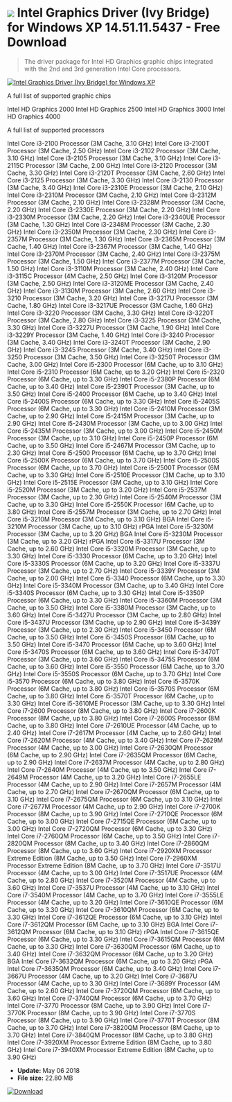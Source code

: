 # ![](https://cdn.softexe.net/static/icon/win.gif) Intel Graphics Driver (Ivy Bridge) for Windows XP 14.51.11.5437 - Free Download

> The driver package for Intel HD Graphics graphic chips integrated with the 2nd and 3rd generation Intel Core processors.

[![Intel Graphics Driver (Ivy Bridge) for Windows XP](https:https://tse3.mm.bing.net/th?id=OIP.FJp2Cesg7dANv4YfxDrQkgHaEz&pid=Api)](https://softexe.net/win/system/drivers/intel-graphics-driver-ivy-bridge-for-windows-xp:pRcRb.html)

A full list of supported graphic chips
 
 Intel HD Graphics 2000
     Intel HD Graphics 2500
     Intel HD Graphics 3000
     Intel HD Graphics 4000
 
 A full list of supported processors
 
 Intel Core i3-2100 Processor (3M Cache, 3.10 GHz)
     Intel Core i3-2100T Processor (3M Cache, 2.50 GHz)
     Intel Core i3-2102 Processor (3M Cache, 3.10 GHz)
     Intel Core i3-2105 Processor (3M Cache, 3.10 GHz)
     Intel Core i3-2115C Processor (3M Cache, 2.00 GHz)
     Intel Core i3-2120 Processor (3M Cache, 3.30 GHz)
     Intel Core i3-2120T Processor (3M Cache, 2.60 GHz)
     Intel Core i3-2125 Processor (3M Cache, 3.30 GHz)
     Intel Core i3-2130 Processor (3M Cache, 3.40 GHz)
     Intel Core i3-2310E Processor (3M Cache, 2.10 GHz)
     Intel Core i3-2310M Processor (3M Cache, 2.10 GHz)
     Intel Core i3-2312M Processor (3M Cache, 2.10 GHz)
     Intel Core i3-2328M Processor (3M Cache, 2.20 GHz)
     Intel Core i3-2330E Processor (3M Cache, 2.20 GHz)
     Intel Core i3-2330M Processor (3M Cache, 2.20 GHz)
     Intel Core i3-2340UE Processor (3M Cache, 1.30 GHz)
     Intel Core i3-2348M Processor (3M Cache, 2.30 GHz)
     Intel Core i3-2350M Processor (3M Cache, 2.30 GHz)
     Intel Core i3-2357M Processor (3M Cache, 1.30 GHz)
     Intel Core i3-2365M Processor (3M Cache, 1.40 GHz)
     Intel Core i3-2367M Processor (3M Cache, 1.40 GHz)
     Intel Core i3-2370M Processor (3M Cache, 2.40 GHz)
     Intel Core i3-2375M Processor (3M Cache, 1.50 GHz)
     Intel Core i3-2377M Processor (3M Cache, 1.50 GHz)
     Intel Core i3-3110M Processor (3M Cache, 2.40 GHz)
     Intel Core i3-3115C Processor (4M Cache, 2.50 GHz)
     Intel Core i3-3120M Processor (3M Cache, 2.50 GHz)
     Intel Core i3-3120ME Processor (3M Cache, 2.40 GHz)
     Intel Core i3-3130M Processor (3M Cache, 2.60 GHz)
     Intel Core i3-3210 Processor (3M Cache, 3.20 GHz)
     Intel Core i3-3217U Processor (3M Cache, 1.80 GHz)
     Intel Core i3-3217UE Processor (3M Cache, 1.60 GHz)
     Intel Core i3-3220 Processor (3M Cache, 3.30 GHz)
     Intel Core i3-3220T Processor (3M Cache, 2.80 GHz)
     Intel Core i3-3225 Processor (3M Cache, 3.30 GHz)
     Intel Core i3-3227U Processor (3M Cache, 1.90 GHz)
     Intel Core i3-3229Y Processor (3M Cache, 1.40 GHz)
     Intel Core i3-3240 Processor (3M Cache, 3.40 GHz)
     Intel Core i3-3240T Processor (3M Cache, 2.90 GHz)
     Intel Core i3-3245 Processor (3M Cache, 3.40 GHz)
     Intel Core i3-3250 Processor (3M Cache, 3.50 GHz)
     Intel Core i3-3250T Processor (3M Cache, 3.00 GHz)
     Intel Core i5-2300 Processor (6M Cache, up to 3.10 GHz)
     Intel Core i5-2310 Processor (6M Cache, up to 3.20 GHz)
     Intel Core i5-2320 Processor (6M Cache, up to 3.30 GHz)
     Intel Core i5-2380P Processor (6M Cache, up to 3.40 GHz)
     Intel Core i5-2390T Processor (3M Cache, up to 3.50 GHz)
     Intel Core i5-2400 Processor (6M Cache, up to 3.40 GHz)
     Intel Core i5-2400S Processor (6M Cache, up to 3.30 GHz)
     Intel Core i5-2405S Processor (6M Cache, up to 3.30 GHz)
     Intel Core i5-2410M Processor (3M Cache, up to 2.90 GHz)
     Intel Core i5-2415M Processor (3M Cache, up to 2.90 GHz)
     Intel Core i5-2430M Processor (3M Cache, up to 3.00 GHz)
     Intel Core i5-2435M Processor (3M Cache, up to 3.00 GHz)
     Intel Core i5-2450M Processor (3M Cache, up to 3.10 GHz)
     Intel Core i5-2450P Processor (6M Cache, up to 3.50 GHz)
     Intel Core i5-2467M Processor (3M Cache, up to 2.30 GHz)
     Intel Core i5-2500 Processor (6M Cache, up to 3.70 GHz)
     Intel Core i5-2500K Processor (6M Cache, up to 3.70 GHz)
     Intel Core i5-2500S Processor (6M Cache, up to 3.70 GHz)
     Intel Core i5-2500T Processor (6M Cache, up to 3.30 GHz)
     Intel Core i5-2510E Processor (3M Cache, up to 3.10 GHz)
     Intel Core i5-2515E Processor (3M Cache, up to 3.10 GHz)
     Intel Core i5-2520M Processor (3M Cache, up to 3.20 GHz)
     Intel Core i5-2537M Processor (3M Cache, up to 2.30 GHz)
     Intel Core i5-2540M Processor (3M Cache, up to 3.30 GHz)
     Intel Core i5-2550K Processor (6M Cache, up to 3.80 GHz)
     Intel Core i5-2557M Processor (3M Cache, up to 2.70 GHz)
     Intel Core i5-3210M Processor (3M Cache, up to 3.10 GHz) BGA
     Intel Core i5-3210M Processor (3M Cache, up to 3.10 GHz) rPGA
     Intel Core i5-3230M Processor (3M Cache, up to 3.20 GHz) BGA
     Intel Core i5-3230M Processor (3M Cache, up to 3.20 GHz) rPGA
     Intel Core i5-3317U Processor (3M Cache, up to 2.60 GHz)
     Intel Core i5-3320M Processor (3M Cache, up to 3.30 GHz)
     Intel Core i5-3330 Processor (6M Cache, up to 3.20 GHz)
     Intel Core i5-3330S Processor (6M Cache, up to 3.20 GHz)
     Intel Core i5-3337U Processor (3M Cache, up to 2.70 GHz)
     Intel Core i5-3339Y Processor (3M Cache, up to 2.00 GHz)
     Intel Core i5-3340 Processor (6M Cache, up to 3.30 GHz)
     Intel Core i5-3340M Processor (3M Cache, up to 3.40 GHz)
     Intel Core i5-3340S Processor (6M Cache, up to 3.30 GHz)
     Intel Core i5-3350P Processor (6M Cache, up to 3.30 GHz)
     Intel Core i5-3360M Processor (3M Cache, up to 3.50 GHz)
     Intel Core i5-3380M Processor (3M Cache, up to 3.60 GHz)
     Intel Core i5-3427U Processor (3M Cache, up to 2.80 GHz)
     Intel Core i5-3437U Processor (3M Cache, up to 2.90 GHz)
     Intel Core i5-3439Y Processor (3M Cache, up to 2.30 GHz)
     Intel Core i5-3450 Processor (6M Cache, up to 3.50 GHz)
     Intel Core i5-3450S Processor (6M Cache, up to 3.50 GHz)
     Intel Core i5-3470 Processor (6M Cache, up to 3.60 GHz)
     Intel Core i5-3470S Processor (6M Cache, up to 3.60 GHz)
     Intel Core i5-3470T Processor (3M Cache, up to 3.60 GHz)
     Intel Core i5-3475S Processor (6M Cache, up to 3.60 GHz)
     Intel Core i5-3550 Processor (6M Cache, up to 3.70 GHz)
     Intel Core i5-3550S Processor (6M Cache, up to 3.70 GHz)
     Intel Core i5-3570 Processor (6M Cache, up to 3.80 GHz)
     Intel Core i5-3570K Processor (6M Cache, up to 3.80 GHz)
     Intel Core i5-3570S Processor (6M Cache, up to 3.80 GHz)
     Intel Core i5-3570T Processor (6M Cache, up to 3.30 GHz)
     Intel Core i5-3610ME Processor (3M Cache, up to 3.30 GHz)
     Intel Core i7-2600 Processor (8M Cache, up to 3.80 GHz)
     Intel Core i7-2600K Processor (8M Cache, up to 3.80 GHz)
     Intel Core i7-2600S Processor (8M Cache, up to 3.80 GHz)
     Intel Core i7-2610UE Processor (4M Cache, up to 2.40 GHz)
     Intel Core i7-2617M Processor (4M Cache, up to 2.60 GHz)
     Intel Core i7-2620M Processor (4M Cache, up to 3.40 GHz)
     Intel Core i7-2629M Processor (4M Cache, up to 3.00 GHz)
     Intel Core i7-2630QM Processor (6M Cache, up to 2.90 GHz)
     Intel Core i7-2635QM Processor (6M Cache, up to 2.90 GHz)
     Intel Core i7-2637M Processor (4M Cache, up to 2.80 GHz)
     Intel Core i7-2640M Processor (4M Cache, up to 3.50 GHz)
     Intel Core i7-2649M Processor (4M Cache, up to 3.20 GHz)
     Intel Core i7-2655LE Processor (4M Cache, up to 2.90 GHz)
     Intel Core i7-2657M Processor (4M Cache, up to 2.70 GHz)
     Intel Core i7-2670QM Processor (6M Cache, up to 3.10 GHz)
     Intel Core i7-2675QM Processor (6M Cache, up to 3.10 GHz)
     Intel Core i7-2677M Processor (4M Cache, up to 2.90 GHz)
     Intel Core i7-2700K Processor (8M Cache, up to 3.90 GHz)
     Intel Core i7-2710QE Processor (6M Cache, up to 3.00 GHz)
     Intel Core i7-2715QE Processor (6M Cache, up to 3.00 GHz)
     Intel Core i7-2720QM Processor (6M Cache, up to 3.30 GHz)
     Intel Core i7-2760QM Processor (6M Cache, up to 3.50 GHz)
     Intel Core i7-2820QM Processor (8M Cache, up to 3.40 GHz)
     Intel Core i7-2860QM Processor (8M Cache, up to 3.60 GHz)
     Intel Core i7-2920XM Processor Extreme Edition (8M Cache, up to 3.50 GHz)
     Intel Core i7-2960XM Processor Extreme Edition (8M Cache, up to 3.70 GHz)
     Intel Core i7-3517U Processor (4M Cache, up to 3.00 GHz)
     Intel Core i7-3517UE Processor (4M Cache, up to 2.80 GHz)
     Intel Core i7-3520M Processor (4M Cache, up to 3.60 GHz)
     Intel Core i7-3537U Processor (4M Cache, up to 3.10 GHz)
     Intel Core i7-3540M Processor (4M Cache, up to 3.70 GHz)
     Intel Core i7-3555LE Processor (4M Cache, up to 3.20 GHz)
     Intel Core i7-3610QE Processor (6M Cache, up to 3.30 GHz)
     Intel Core i7-3610QM Processor (6M Cache, up to 3.30 GHz)
     Intel Core i7-3612QE Processor (6M Cache, up to 3.10 GHz)
     Intel Core i7-3612QM Processor (6M Cache, up to 3.10 GHz) BGA
     Intel Core i7-3612QM Processor (6M Cache, up to 3.10 GHz) rPGA
     Intel Core i7-3615QE Processor (6M Cache, up to 3.30 GHz)
     Intel Core i7-3615QM Processor (6M Cache, up to 3.30 GHz)
     Intel Core i7-3630QM Processor (6M Cache, up to 3.40 GHz)
     Intel Core i7-3632QM Processor (6M Cache, up to 3.20 GHz) BGA
     Intel Core i7-3632QM Processor (6M Cache, up to 3.20 GHz) rPGA
     Intel Core i7-3635QM Processor (6M Cache, up to 3.40 GHz)
     Intel Core i7-3667U Processor (4M Cache, up to 3.20 GHz)
     Intel Core i7-3687U Processor (4M Cache, up to 3.30 GHz)
     Intel Core i7-3689Y Processor (4M Cache, up to 2.60 GHz)
     Intel Core i7-3720QM Processor (6M Cache, up to 3.60 GHz)
     Intel Core i7-3740QM Processor (6M Cache, up to 3.70 GHz)
     Intel Core i7-3770 Processor (8M Cache, up to 3.90 GHz)
     Intel Core i7-3770K Processor (8M Cache, up to 3.90 GHz)
     Intel Core i7-3770S Processor (8M Cache, up to 3.90 GHz)
     Intel Core i7-3770T Processor (8M Cache, up to 3.70 GHz)
     Intel Core i7-3820QM Processor (8M Cache, up to 3.70 GHz)
     Intel Core i7-3840QM Processor (8M Cache, up to 3.80 GHz)
     Intel Core i7-3920XM Processor Extreme Edition (8M Cache, up to 3.80 GHz)
     Intel Core i7-3940XM Processor Extreme Edition (8M Cache, up to 3.90 GHz)


- **Update:** May 06 2018
- **File size:** 22.80 MB

[![Download](https://cdn.softexe.net/static/img/download.png)](https://softexe.net/win/system/drivers/intel-graphics-driver-ivy-bridge-for-windows-xp:pRcRb.html)


